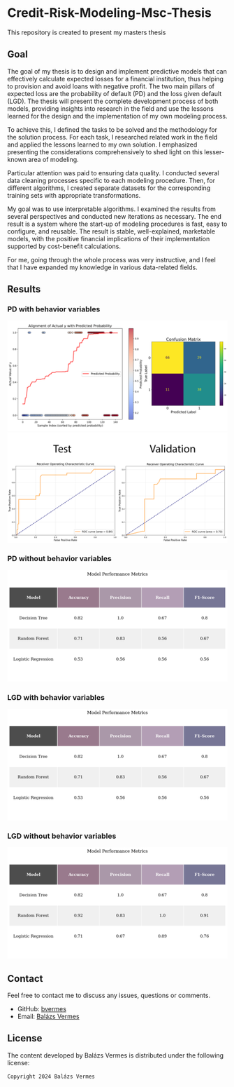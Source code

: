 # Credit-Risk-Modeling-Msc-Thesis
This repository is created to present my masters thesis

## Goal
The goal of my thesis is to design and implement predictive models that can
effectively calculate expected losses for a financial institution, thus helping to provision
and avoid loans with negative profit. The two main pillars of expected loss are the
probability of default (PD) and the loss given default (LGD). The thesis will present the
complete development process of both models, providing insights into research in the
field and use the lessons learned for the design and the implementation of my own
modeling process.


To achieve this, I defined the tasks to be solved and the methodology for the solution process. For each task, I researched related work in the field and applied the lessons learned to my own solution. I emphasized presenting the considerations comprehensively to shed light on this lesser-known area of modeling.

Particular attention was paid to ensuring data quality. I conducted several data cleaning processes specific to each modeling procedure. Then, for different algorithms, I created separate datasets for the corresponding training sets with appropriate transformations.

My goal was to use interpretable algorithms. I examined the results from several perspectives and conducted new iterations as necessary. The end result is a system where the start-up of modeling procedures is fast, easy to configure, and reusable. The result is stable, well-explained, marketable models, with the positive financial implications of their implementation supported by cost-benefit calculations.

For me, going through the whole process was very instructive, and I feel that I have expanded my knowledge in various data-related fields.

## Results

### PD with behavior variables
<img src="https://github.com/bvermes/Credit-Risk-Modeling-Msc-Thesis/blob/main/images/lr_matrix_and_slope.png" alt="PD with behavior variables">

<img src="https://github.com/bvermes/Credit-Risk-Modeling-Msc-Thesis/blob/main/images/lr_roc.png" alt="PD with behavior variables">

### PD without behavior variables
<img src="https://github.com/bvermes/Credit-Risk-Modeling-Msc-Thesis/blob/main/images/lgd_post_overall.png" alt="LGD with behavior variables">

### LGD with behavior variables
<img src="https://github.com/bvermes/Credit-Risk-Modeling-Msc-Thesis/blob/main/images/lgd_post_overall.png" alt="LGD with behavior variables">

### LGD without behavior variables
<img src="https://github.com/bvermes/Credit-Risk-Modeling-Msc-Thesis/blob/main/images/lgd_pre_overall.png" alt="LGD without behavior variables">



## Contact  

Feel free to contact me to discuss any issues, questions or comments.

* GitHub: [bvermes]([https://github.com/bvermes])
* Email: [Balázs Vermes]([bvermes1999@gmail.com])


## License

The content developed by Balázs Vermes is distributed under the following license:

    Copyright 2024 Balázs Vermes
